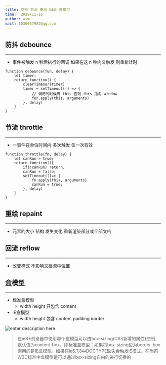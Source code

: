 ```yaml
---
title: 防抖 节流 重绘 回流 盒模型
time:  2019-11-16
author: wsm
mail: 1030057982@qq.com
---
```


## 防抖 debounce
****
* 事件被触发 n 秒后执行的回调 如果在这 n 秒内又触发 则重新计时
```
function debounce(fun, delay) {
	let timer;
	return function() {
		clearTimeour(timer)
		timer = setTimeout(() => {
			// 调用的时候传 this 否则 this 指向 window
			fun.apply(this, arguments)
		}, delay)
	}
}
```


## 节流 throttle
****
* 一事件在单位时间内 多次触发 仅一次有效
```
function throttle(fn, delay) {
	let canRun = true;
	return function(){
		if(!canRun) return;
		canRun = false;
		setTimeout(()=> {
			fn.apply(this, arguments)
			canRun = true;
		}, delay)
	}
}
```



## 重绘 repaint
****
* 元素的大小 结构 发生变化 重新渲染部分或全部文档

## 回流 reflow
****
* 改变样式 不影响文档流中位置


## 盒模型
****
* 标准盒模型
	* width height 只包含 content 
* IE盒模型
	* width height 包含 content padding border

![enter description here](https://img.wsmpage.cn/learning/2019-11-17/1573950069624.png)

> 在ie8+浏览器中使用哪个盒模型可以由box-sizing(CSS新增的属性)控制，默认值为content-box，即标准盒模型；如果将box-sizing设为border-box则用的是IE盒模型。如果在ie6,7,8中DOCTYPE缺失会触发IE模式。在当前W3C标准中盒模型是可以通过box-sizing自由的进行切换的

